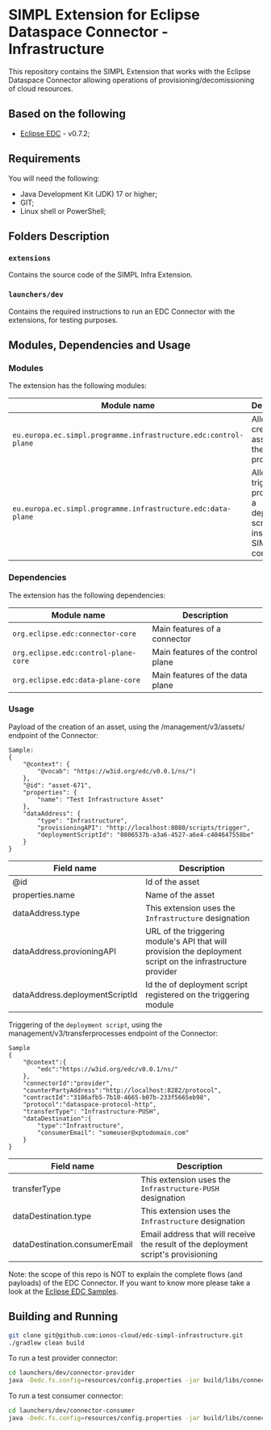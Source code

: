# SIMPL Extension for Eclipse Dataspace Connector - Infrastructure

This repository contains the SIMPL Extension that works with the Eclipse Dataspace Connector allowing operations of provisioning/decomissioning of cloud resources.

## Based on the following

- [Eclipse EDC](https://github.com/eclipse-dataspaceconnector/DataSpaceConnector) - v0.7.2;


## Requirements

You will need the following:
- Java Development Kit (JDK) 17 or higher;
- GIT;
- Linux shell or PowerShell;

## Folders Description

### `extensions`
Contains the source code of the SIMPL Infra Extension.

### `launchers/dev`
Contains the required instructions to run an EDC Connector with the extensions, for testing purposes.

## Modules, Dependencies and Usage

### Modules
The extension has the following modules:

| Module name                                                     | Description                                                                   |
|-----------------------------------------------------------------|-------------------------------------------------------------------------------|
| `eu.europa.ec.simpl.programme.infrastructure.edc:control-plane` | Allows the creation of assets for the SIMPL project                           |
| `eu.europa.ec.simpl.programme.infrastructure.edc:data-plane`    | Allows the triggering process of a deployment script inside the SIMPL context |

### Dependencies
The extension has the following dependencies:

| Module name                           | Description                        |
|---------------------------------------|------------------------------------|
| `org.eclipse.edc:connector-core`      | Main features of a connector       |
| `org.eclipse.edc:control-plane-core`  | Main features of the control plane |
| `org.eclipse.edc:data-plane-core`     | Main features of the data plane    |

### Usage
Payload of the creation of an asset, using the /management/v3/assets/ endpoint of the Connector:
```
Sample:
{
    "@context": {
        "@vocab": "https://w3id.org/edc/v0.0.1/ns/")
    },
    "@id": "asset-671",
    "properties": {
        "name": "Test Infrastructure Asset"
    },
    "dataAddress": {
        "type": "Infrastructure",
        "provisioningAPI": "http://localhost:8080/scripts/trigger",
        "deploymentScriptId": "0806537b-a3a6-4527-a6e4-c404647558be"
    }
}
```
| Field name                     | Description                                                                                                 |
|--------------------------------|-------------------------------------------------------------------------------------------------------------|
| @id                            | Id of the asset                                                                                             |
| properties.name                | Name of the asset                                                                                           |
| dataAddress.type               | This extension uses the `Infrastructure` designation                                                        |
| dataAddress.provioningAPI      | URL of the triggering module's API that will provision the deployment script on the infrastructure provider |
| dataAddress.deploymentScriptId | Id the of deployment script registered on the triggering module                                             |

Triggering of the `deployment script`, using the management/v3/transferprocesses endpoint of the Connector:
```
Sample
{
    "@context":{
        "edc":"https://w3id.org/edc/v0.0.1/ns/"
    },
    "connectorId":"provider",
    "counterPartyAddress":"http://localhost:8282/protocol",
    "contractId":"3186afb5-7b10-4665-b07b-233f5665eb98",
    "protocol":"dataspace-protocol-http",
    "transferType": "Infrastructure-PUSH",
    "dataDestination":{
        "type":"Infrastructure",
        "consumerEmail": "someuser@xptodomain.com"
    }
}
```
| Field name                     | Description                                                                        |
|--------------------------------|------------------------------------------------------------------------------------|
| transferType                   | This extension uses the `Infrastructure-PUSH` designation                          |
| dataDestination.type           | This extension uses the `Infrastructure` designation                               |
| dataDestination.consumerEmail  | Email address that will receive the result of the deployment script's provisioning |

Note: the scope of this repo is NOT to explain the complete flows (and payloads) of the EDC Connector. If you want to know more please take a look at the [Eclipse EDC Samples](https://github.com/eclipse-edc/Samples).

## Building and Running

```bash
git clone git@github.com:ionos-cloud/edc-simpl-infrastructure.git
./gradlew clean build
```

To run a test provider connector:

```bash
cd launchers/dev/connector-provider
java -Dedc.fs.config=resources/config.properties -jar build/libs/connector-provider.jar
```

To run a test consumer connector:

```bash
cd launchers/dev/connector-consumer
java -Dedc.fs.config=resources/config.properties -jar build/libs/connector-consumer.jar
```